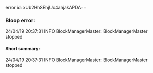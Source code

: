 error id: xUb2HhSEhjUc4ahjakAPDA==
### Bloop error:

24/04/19 20:37:31 INFO BlockManagerMaster: BlockManagerMaster stopped
#### Short summary: 

24/04/19 20:37:31 INFO BlockManagerMaster: BlockManagerMaster stopped